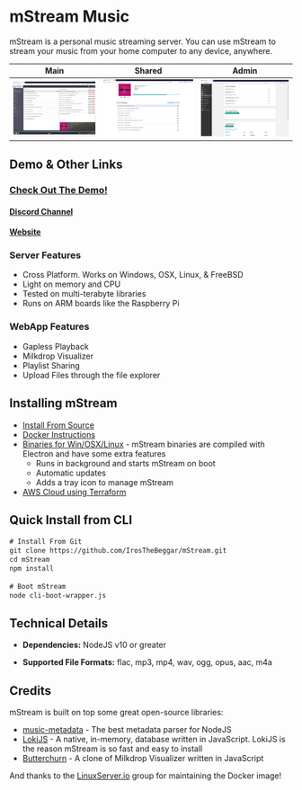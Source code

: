 # mStream Music

mStream is a personal music streaming server.  You can use mStream to stream your music from your home computer to any device, anywhere.

Main|Shared|Admin
---|---|---
![main](/docs/designs/mstreamv5.png?raw=true)|![shared](/docs/designs/shared.png?raw=true)|![admin](/docs/designs/admin.png?raw=true)

## Demo & Other Links

### [Check Out The Demo!](https://demo.mstream.io/)

#### [Discord Channel](https://discord.gg/AM896Rr)

#### [Website](https://mstream.io)

### Server Features
* Cross Platform. Works on Windows, OSX, Linux, & FreeBSD
* Light on memory and CPU
* Tested on multi-terabyte libraries
* Runs on ARM boards like the Raspberry Pi

### WebApp Features
* Gapless Playback
* Milkdrop Visualizer
* Playlist Sharing
* Upload Files through the file explorer

## Installing mStream

* [Install From Source](docs/install.md)
* [Docker Instructions](https://github.com/linuxserver/docker-mstream)
* [Binaries for Win/OSX/Linux](https://github.com/IrosTheBeggar/mStream/releases) - mStream binaries are compiled with Electron and have some extra features
  - Runs in background and starts mStream on boot
  - Automatic updates
  - Adds a tray icon to manage mStream
* [AWS Cloud using Terraform](https://gitlab.com/SiliconTao-Systems/nova)

## Quick Install from CLI

```shell
# Install From Git
git clone https://github.com/IrosTheBeggar/mStream.git
cd mStream
npm install

# Boot mStream
node cli-boot-wrapper.js
```

## Technical Details

* **Dependencies:** NodeJS v10 or greater

* **Supported File Formats:** flac, mp3, mp4, wav, ogg, opus, aac, m4a

## Credits

mStream is built on top some great open-source libraries:

* [music-metadata](https://github.com/Borewit/music-metadata) - The best metadata parser for NodeJS
* [LokiJS](https://github.com/techfort/LokiJS) - A native, in-memory, database written in JavaScript.  LokiJS is the reason mStream is so fast and easy to install
* [Butterchurn](https://github.com/jberg/butterchurn) - A clone of Milkdrop Visualizer written in JavaScript

And thanks to the [LinuxServer.io](https://www.linuxserver.io/) group for maintaining the Docker image!
